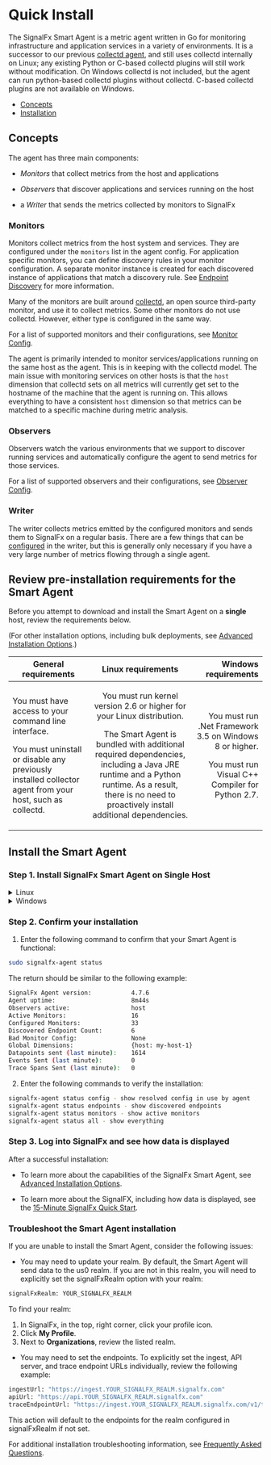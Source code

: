 <!--- OVERVIEW --->
# Quick Install


The SignalFx Smart Agent is a metric agent written in Go for monitoring infrastructure and application services in a variety of environments. It is a successor to our previous [collectd agent](https://github.com/signalfx/collectd), and still uses collectd internally on Linux; any existing Python or C-based collectd plugins will still work without modification. On Windows collectd is not included, but the agent can run python-based collectd plugins without collectd. C-based collectd plugins are not available on Windows.

 - [Concepts](#concepts)
 - [Installation](#installation)


## Concepts

The agent has three main components:

* _Monitors_ that collect metrics from the host and applications

* _Observers_ that discover applications and services running on the host

* a _Writer_ that sends the metrics collected by monitors to SignalFx


### Monitors

Monitors collect metrics from the host system and services.  They are
configured under the `monitors` list in the agent config.  For
application specific monitors, you can define discovery rules in your monitor
configuration. A separate monitor instance is created for each discovered
instance of applications that match a discovery rule. See [Endpoint
Discovery](./auto-discovery.md) for more information.

Many of the monitors are built around [collectd](https://collectd.org), an open
source third-party monitor, and use it to collect metrics. Some other monitors
do not use collectd. However, either type is configured in the same way.

For a list of supported monitors and their configurations,
see [Monitor Config](./monitor-config.md).

The agent is primarily intended to monitor services/applications running on the
same host as the agent.  This is in keeping with the collectd model.  The main
issue with monitoring services on other hosts is that the `host` dimension that
collectd sets on all metrics will currently get set to the hostname of the
machine that the agent is running on.  This allows everything to have a
consistent `host` dimension so that metrics can be matched to a specific
machine during metric analysis.

### Observers

Observers watch the various environments that we support to discover running
services and automatically configure the agent to send metrics for those
services.

For a list of supported observers and their configurations,
see [Observer Config](./observer-config.md).

### Writer
The writer collects metrics emitted by the configured monitors and sends them
to SignalFx on a regular basis.  There are a few things that can be
[configured](./config-schema.md#writer) in the writer, but this is generally only necessary if you have a very large number of metrics flowing through a single agent.

## Review pre-installation requirements for the Smart Agent

Before you attempt to download and install the Smart Agent on a **single** host, review the requirements below.

(For other installation options, including bulk deployments, see [Advanced Installation Options](./advanced-install-options.md).)

| General requirements   |     Linux requirements      |  Windows requirements |
|----------|:-------------:|------:|
| <p>You must have access to your command line interface.</p> <p>You must uninstall or disable any previously installed collector agent from your host, such as collectd.</p>| <p>You must run kernel version 2.6 or higher for your Linux distribution.</p> <p>The Smart Agent is bundled with additional required dependencies, including a Java JRE runtime and a Python runtime. As a result, there is no need to proactively install additional dependencies.</p>| <p>You must run .Net Framework 3.5 on Windows 8 or higher.</p> <p>You must run Visual C++ Compiler for Python 2.7.</p>  |



## Install the Smart Agent


### Step 1. Install SignalFx Smart Agent on Single Host

<details>
<summary>Linux</summary>
<br>
For easier deployment, SignalFX recommends that you access the *SignalFX Smart Agent* tile from the *Integrations* page to copy the pre-populated installation code.

<p>**If you are reading this document directly from the *Integrations* page,** then simply copy and paste the following code into your command line. (The code within the tile is already populated with your *realm* and your organization's *access token*.)</p>  

```sh
curl -sSL https://dl.signalfx.com/signalfx-agent.sh > /tmp/signalfx-agent.sh
sudo sh /tmp/signalfx-agent.sh --realm YOUR_SIGNALFX_REALM YOUR_SIGNALFX_API_TOKEN
```

**If you are reading this document from the SignalFX documentation site,** then SignalFX recommends that you access the *Integrations* page to locate the installation code:  

1. Log into SignalFx, and in the top navigation bar, click *Integrations*.
2. Under *Essential Services*, click *SignalFX Smart Agent*.
3. Click *Setup*.
4. Locate the code box for *Linux* users.
5. Copy and paste the code into your command line to run. (The code within the tile is already populated with your *realm* and your organization's *access token*.)  
</details>


<details>
<summary>Windows</summary>
<br>
For easier deployment, SignalFX recommends that you access the *SignalFX Smart Agent* tile from the *Integrations* page to copy the pre-populated installation code.

<p>If you are reading this document directly from the *Integrations* page, then simply copy and paste the following code into your command line. (The code within the tile is already populated with your *realm* and your organization's *access token*.)</p>  

```sh
& {Set-ExecutionPolicy Bypass -Scope Process -Force; $script = ((New-Object System.Net.WebClient).DownloadString('https://dl.signalfx.com/signalfx-agent.ps1')); $params = @{access_token = "YOUR_SIGNALFX_API_TOKEN"};;
ingest_url = "https://ingest.YOUR_SIGNALFX_REALM.signalfx.com"; api_url = "https://api.YOUR_SIGNALFX_REALM.signalfx.com"}; Invoke-Command -ScriptBlock ([scriptblock]::Create(". {$script} $(&{$args} @params)"))}
```

If you are reading this document from the SignalFX documentation site, then SignalFX recommends that you access the *Integrations* page to locate the installation code:  

1. Log into SignalFx, and in the top navigation bar, click *Integrations*.
2. Under *Essential Services*, click *SignalFX Smart Agent*.
3. Click *Setup*.
4. Locate the code box for *Linux* users.
5. Copy and paste the code into your command line to run. (The code within the tile is already populated with your *realm* and your organization's *access token*.)  

The agent will be installed as a Windows service and will log to the Windows Event Log.
</details>



### Step 2. Confirm your installation

1. Enter the following command to confirm that your Smart Agent is functional:

```sh
sudo signalfx-agent status
```

The return should be similar to the following example:  

```sh
SignalFx Agent version:           4.7.6
Agent uptime:                     8m44s
Observers active:                 host
Active Monitors:                  16
Configured Monitors:              33
Discovered Endpoint Count:        6
Bad Monitor Config:               None
Global Dimensions:                {host: my-host-1}
Datapoints sent (last minute):    1614
Events Sent (last minute):        0
Trace Spans Sent (last minute):   0
```

2. Enter the following commands to verify the installation:

```sh
signalfx-agent status config - show resolved config in use by agent
signalfx-agent status endpoints - show discovered endpoints
signalfx-agent status monitors - show active monitors
signalfx-agent status all - show everything
```

### Step 3. Log into SignalFx and see how data is displayed

After a successful installation:

* To learn more about the capabilities of the SignalFx Smart Agent, see [Advanced Installation Options](./advanced-install-options.md).

* To learn more about the SignalFX, including how data is displayed, see the [15-Minute SignalFx Quick Start](https://docs.signalfx.com/en/latest/getting-started/quick-start.html).


### Troubleshoot the Smart Agent installation

If you are unable to install the Smart Agent, consider the following issues:

* You may need to update your realm. By default, the Smart Agent will send data to the us0 realm. If you are not in this realm, you will need to explicitly set the signalFxRealm option with your realm:


```sh
signalFxRealm: YOUR_SIGNALFX_REALM
```

To find your realm:
1. In SignalFx, in the top, right corner, click your profile icon.
2. Click **My Profile**.
3. Next to **Organizations**, review the listed realm.

* You may need to set the endpoints. To explicitly set the ingest, API server, and trace endpoint URLs individually, review the following example:  

```sh
ingestUrl: "https://ingest.YOUR_SIGNALFX_REALM.signalfx.com"
apiUrl: "https://api.YOUR_SIGNALFX_REALM.signalfx.com"
traceEndpointUrl: "https://ingest.YOUR_SIGNALFX_REALM.signalfx.com/v1/trace"
```

This action will default to the endpoints for the realm configured in signalFxRealm if not set.

For additional installation troubleshooting information, see [Frequently Asked Questions](./faq.md).

